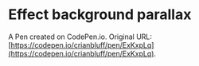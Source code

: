 # Effect background parallax

A Pen created on CodePen.io. Original URL: [https://codepen.io/crianbluff/pen/ExKxpLq](https://codepen.io/crianbluff/pen/ExKxpLq).

